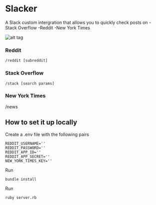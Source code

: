 # Slacker
A Slack custom intergration that allows you to quickly check posts on
-Stack Overflow
-Reddit
-New York Times

![alt tag](http://g.recordit.co/POXxfmfd33.gif)

### Reddit
```
/reddit [subreddit]
```

### Stack Overflow
```
/stack [search params]
```

### New York Times
/news

## How to set it up locally
Create a .env file with the following pairs
```
REDDIT_USERNAME=''
REDDIT_PASSWORD='' 
REDDIT_APP_ID=''
REDDIT_APP_SECRET=''
NEW_YORK_TIMES_KEY=''
```

Run
```
bundle install
```

Run
```
ruby server.rb
```

